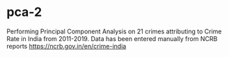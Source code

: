 # pca-2
Performing Principal Component Analysis on 21 crimes attributing to Crime Rate in India from 2011-2019. Data has been entered manually from NCRB reports https://ncrb.gov.in/en/crime-india

